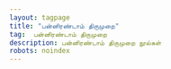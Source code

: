 ```yaml
---
layout: tagpage
title: "பன்னிரண்டாம் திருமுறை"
tag:  பன்னிரண்டாம் திருமுறை
description: பன்னிரண்டாம் திருமுறை நூல்கள்
robots: noindex
---
```

